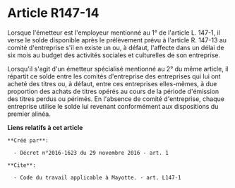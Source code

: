# Article R147-14

Lorsque l'émetteur est l'employeur mentionné au 1° de l'article L. 147-1, il verse le solde disponible après le prélèvement
prévu à l'article R. 147-13 au comité d'entreprise s'il en existe un ou, à défaut, l'affecte dans un délai de six mois au
budget des activités sociales et culturelles de son entreprise. 

Lorsqu'il s'agit d'un émetteur spécialisé mentionné au 2° du même article, il répartit ce solde entre les comités
d'entreprise des entreprises qui lui ont acheté des titres ou, à défaut, entre ces entreprises elles-mêmes, à due proportion
des achats de titres opérés au cours de la période d'émission des titres perdus ou périmés. En l'absence de comité
d'entreprise, chaque entreprise utilise le solde lui revenant conformément aux dispositions du premier alinéa.

**Liens relatifs à cet article**

	**Créé par**:

	  - Décret n°2016-1623 du 29 novembre 2016 - art. 1

	**Cite**:

	  - Code du travail applicable à Mayotte. - art. L147-1
